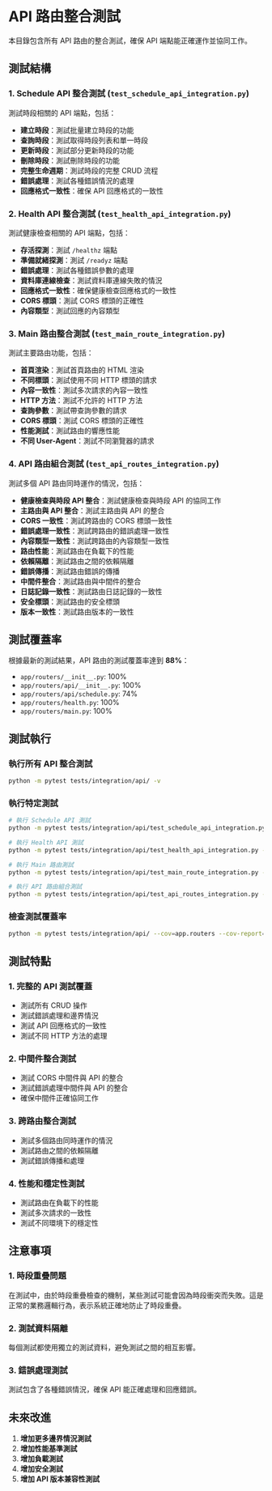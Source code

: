 # API 路由整合測試

本目錄包含所有 API 路由的整合測試，確保 API 端點能正確運作並協同工作。

## 測試結構

### 1. Schedule API 整合測試 (`test_schedule_api_integration.py`)

測試時段相關的 API 端點，包括：

- **建立時段**：測試批量建立時段的功能
- **查詢時段**：測試取得時段列表和單一時段
- **更新時段**：測試部分更新時段的功能
- **刪除時段**：測試刪除時段的功能
- **完整生命週期**：測試時段的完整 CRUD 流程
- **錯誤處理**：測試各種錯誤情況的處理
- **回應格式一致性**：確保 API 回應格式的一致性

### 2. Health API 整合測試 (`test_health_api_integration.py`)

測試健康檢查相關的 API 端點，包括：

- **存活探測**：測試 `/healthz` 端點
- **準備就緒探測**：測試 `/readyz` 端點
- **錯誤處理**：測試各種錯誤參數的處理
- **資料庫連線檢查**：測試資料庫連線失敗的情況
- **回應格式一致性**：確保健康檢查回應格式的一致性
- **CORS 標頭**：測試 CORS 標頭的正確性
- **內容類型**：測試回應的內容類型

### 3. Main 路由整合測試 (`test_main_route_integration.py`)

測試主要路由功能，包括：

- **首頁渲染**：測試首頁路由的 HTML 渲染
- **不同標頭**：測試使用不同 HTTP 標頭的請求
- **內容一致性**：測試多次請求的內容一致性
- **HTTP 方法**：測試不允許的 HTTP 方法
- **查詢參數**：測試帶查詢參數的請求
- **CORS 標頭**：測試 CORS 標頭的正確性
- **性能測試**：測試路由的響應性能
- **不同 User-Agent**：測試不同瀏覽器的請求

### 4. API 路由組合測試 (`test_api_routes_integration.py`)

測試多個 API 路由同時運作的情況，包括：

- **健康檢查與時段 API 整合**：測試健康檢查與時段 API 的協同工作
- **主路由與 API 整合**：測試主路由與 API 的整合
- **CORS 一致性**：測試跨路由的 CORS 標頭一致性
- **錯誤處理一致性**：測試跨路由的錯誤處理一致性
- **內容類型一致性**：測試跨路由的內容類型一致性
- **路由性能**：測試路由在負載下的性能
- **依賴隔離**：測試路由之間的依賴隔離
- **錯誤傳播**：測試路由錯誤的傳播
- **中間件整合**：測試路由與中間件的整合
- **日誌記錄一致性**：測試路由日誌記錄的一致性
- **安全標頭**：測試路由的安全標頭
- **版本一致性**：測試路由版本的一致性

## 測試覆蓋率

根據最新的測試結果，API 路由的測試覆蓋率達到 **88%**：

- `app/routers/__init__.py`: 100%
- `app/routers/api/__init__.py`: 100%
- `app/routers/api/schedule.py`: 74%
- `app/routers/health.py`: 100%
- `app/routers/main.py`: 100%

## 測試執行

### 執行所有 API 整合測試

```bash
python -m pytest tests/integration/api/ -v
```

### 執行特定測試

```bash
# 執行 Schedule API 測試
python -m pytest tests/integration/api/test_schedule_api_integration.py -v

# 執行 Health API 測試
python -m pytest tests/integration/api/test_health_api_integration.py -v

# 執行 Main 路由測試
python -m pytest tests/integration/api/test_main_route_integration.py -v

# 執行 API 路由組合測試
python -m pytest tests/integration/api/test_api_routes_integration.py -v
```

### 檢查測試覆蓋率

```bash
python -m pytest tests/integration/api/ --cov=app.routers --cov-report=term-missing
```

## 測試特點

### 1. 完整的 API 測試覆蓋

- 測試所有 CRUD 操作
- 測試錯誤處理和邊界情況
- 測試 API 回應格式的一致性
- 測試不同 HTTP 方法的處理

### 2. 中間件整合測試

- 測試 CORS 中間件與 API 的整合
- 測試錯誤處理中間件與 API 的整合
- 確保中間件正確協同工作

### 3. 跨路由整合測試

- 測試多個路由同時運作的情況
- 測試路由之間的依賴隔離
- 測試錯誤傳播和處理

### 4. 性能和穩定性測試

- 測試路由在負載下的性能
- 測試多次請求的一致性
- 測試不同環境下的穩定性

## 注意事項

### 1. 時段重疊問題

在測試中，由於時段重疊檢查的機制，某些測試可能會因為時段衝突而失敗。這是正常的業務邏輯行為，表示系統正確地防止了時段重疊。

### 2. 測試資料隔離

每個測試都使用獨立的測試資料，避免測試之間的相互影響。

### 3. 錯誤處理測試

測試包含了各種錯誤情況，確保 API 能正確處理和回應錯誤。

## 未來改進

1. **增加更多邊界情況測試**
2. **增加性能基準測試**
3. **增加負載測試**
4. **增加安全測試**
5. **增加 API 版本兼容性測試**
